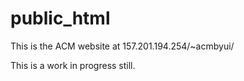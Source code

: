 public_html
===========

This is the ACM website at 157.201.194.254/~acmbyui/

This is a work in progress still.
